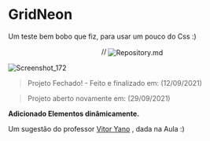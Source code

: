 # GridNeon
Um teste bem bobo que fiz, para usar um pouco do Css :)
<p align="center">
// <img src="https://visitor-badge.laobi.icu/badge?page_id=Na18k/GridNeon" align="center" alt="Repository.md"/>

![Screenshot_172](https://user-images.githubusercontent.com/75281033/132971096-0ef588cb-5acd-4723-8837-7e95dea6c063.png)



> Projeto Fechado! - Feito e finalizado em: (12/09/2021)
  
> Projeto aberto novamente em: (29/09/2021)
  
  **Adicionado Elementos dinâmicamente.**
  
  Um sugestão do professor [Vitor Yano](https://github.com/vitoryano) , dada na Aula :)
  
